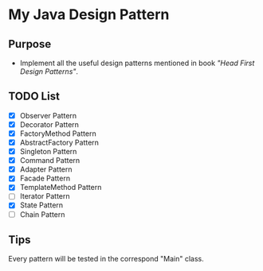 # My Java Design Pattern
## Purpose
* Implement all the useful design patterns mentioned in book *"Head First Design Patterns"*.

## TODO List
- [x] Observer Pattern
- [x] Decorator Pattern
- [x] FactoryMethod Pattern
- [x] AbstractFactory Pattern
- [x] Singleton Pattern
- [x] Command Pattern
- [x] Adapter Pattern
- [x] Facade Pattern
- [x] TemplateMethod Pattern 
- [ ] Iterator Pattern
- [x] State Pattern
- [ ] Chain Pattern

## Tips
Every pattern will be tested in the correspond "Main" class.


 


